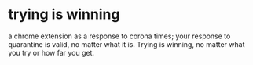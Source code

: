 # trying is winning

a chrome extension as a response to corona times; your response to quarantine is valid, no matter what it is. Trying is winning, no matter what you try or how far you get.
